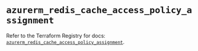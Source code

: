 # `azurerm_redis_cache_access_policy_assignment`

Refer to the Terraform Registry for docs: [`azurerm_redis_cache_access_policy_assignment`](https://registry.terraform.io/providers/hashicorp/azurerm/3.101.0/docs/resources/redis_cache_access_policy_assignment).
